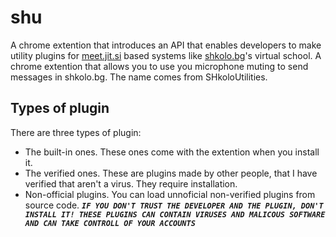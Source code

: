 # shu
A chrome extention that introduces an API that enables developers to make utility plugins for [meet.jit.si](JitsiMeet) based systems like [shkolo.bg](Shkolo)'s virtual school. A chrome extention that allows you to use you microphone muting to send messages in shkolo.bg.
The name comes from SHkoloUtilities.

## Types of plugin
There are three types of plugin:	
* The built-in ones. These ones come with the extention when you install it.	
* The verified ones. These are plugins made by other people, that I have verified that aren't a virus. They require installation.	
* Non-official plugins. You can load unnoficial non-verified plugins from source code. ***_`IF YOU DON'T TRUST THE DEVELOPER AND THE PLUGIN, DON'T INSTALL IT! THESE PLUGINS CAN CONTAIN VIRUSES AND MALICOUS SOFTWARE AND CAN TAKE CONTROLL OF YOUR ACCOUNTS`_***